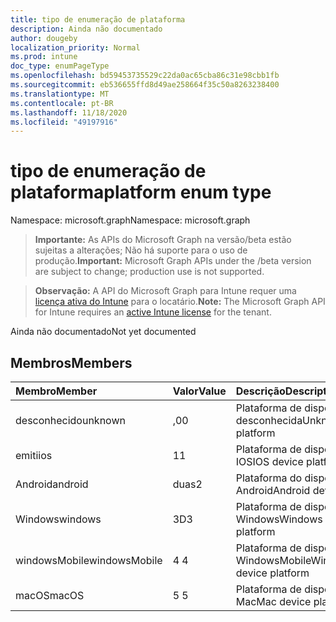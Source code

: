 ```yaml
---
title: tipo de enumeração de plataforma
description: Ainda não documentado
author: dougeby
localization_priority: Normal
ms.prod: intune
doc_type: enumPageType
ms.openlocfilehash: bd59453735529c22da0ac65cba86c31e98cbb1fb
ms.sourcegitcommit: eb536655ffd8d49ae258664f35c50a8263238400
ms.translationtype: MT
ms.contentlocale: pt-BR
ms.lasthandoff: 11/18/2020
ms.locfileid: "49197916"
---
```

# <a name="platform-enum-type"></a><span data-ttu-id="79dc0-103">tipo de enumeração de plataforma</span><span class="sxs-lookup"><span data-stu-id="79dc0-103">platform enum type</span></span>

<span data-ttu-id="79dc0-104">Namespace: microsoft.graph</span><span class="sxs-lookup"><span data-stu-id="79dc0-104">Namespace: microsoft.graph</span></span>

> <span data-ttu-id="79dc0-105">**Importante:** As APIs do Microsoft Graph na versão/beta estão sujeitas a alterações; Não há suporte para o uso de produção.</span><span class="sxs-lookup"><span data-stu-id="79dc0-105">**Important:** Microsoft Graph APIs under the /beta version are subject to change; production use is not supported.</span></span>

> <span data-ttu-id="79dc0-106">**Observação:** A API do Microsoft Graph para Intune requer uma [licença ativa do Intune](https://go.microsoft.com/fwlink/?linkid=839381) para o locatário.</span><span class="sxs-lookup"><span data-stu-id="79dc0-106">**Note:** The Microsoft Graph API for Intune requires an [active Intune license](https://go.microsoft.com/fwlink/?linkid=839381) for the tenant.</span></span>

<span data-ttu-id="79dc0-107">Ainda não documentado</span><span class="sxs-lookup"><span data-stu-id="79dc0-107">Not yet documented</span></span>

## <a name="members"></a><span data-ttu-id="79dc0-108">Membros</span><span class="sxs-lookup"><span data-stu-id="79dc0-108">Members</span></span>
|<span data-ttu-id="79dc0-109">Membro</span><span class="sxs-lookup"><span data-stu-id="79dc0-109">Member</span></span>|<span data-ttu-id="79dc0-110">Valor</span><span class="sxs-lookup"><span data-stu-id="79dc0-110">Value</span></span>|<span data-ttu-id="79dc0-111">Descrição</span><span class="sxs-lookup"><span data-stu-id="79dc0-111">Description</span></span>|
|:---|:---|:---|
|<span data-ttu-id="79dc0-112">desconhecido</span><span class="sxs-lookup"><span data-stu-id="79dc0-112">unknown</span></span>|<span data-ttu-id="79dc0-113">,0</span><span class="sxs-lookup"><span data-stu-id="79dc0-113">0</span></span>|<span data-ttu-id="79dc0-114">Plataforma de dispositivo desconhecida</span><span class="sxs-lookup"><span data-stu-id="79dc0-114">Unknown device platform</span></span>|
|<span data-ttu-id="79dc0-115">emiti</span><span class="sxs-lookup"><span data-stu-id="79dc0-115">ios</span></span>|<span data-ttu-id="79dc0-116">1</span><span class="sxs-lookup"><span data-stu-id="79dc0-116">1</span></span>|<span data-ttu-id="79dc0-117">Plataforma de dispositivo IOS</span><span class="sxs-lookup"><span data-stu-id="79dc0-117">IOS device platform</span></span>|
|<span data-ttu-id="79dc0-118">Android</span><span class="sxs-lookup"><span data-stu-id="79dc0-118">android</span></span>|<span data-ttu-id="79dc0-119">duas</span><span class="sxs-lookup"><span data-stu-id="79dc0-119">2</span></span>|<span data-ttu-id="79dc0-120">Plataforma do dispositivo Android</span><span class="sxs-lookup"><span data-stu-id="79dc0-120">Android device platform</span></span>|
|<span data-ttu-id="79dc0-121">Windows</span><span class="sxs-lookup"><span data-stu-id="79dc0-121">windows</span></span>|<span data-ttu-id="79dc0-122">3D</span><span class="sxs-lookup"><span data-stu-id="79dc0-122">3</span></span>|<span data-ttu-id="79dc0-123">Plataforma de dispositivo do Windows</span><span class="sxs-lookup"><span data-stu-id="79dc0-123">Windows device platform</span></span>|
|<span data-ttu-id="79dc0-124">windowsMobile</span><span class="sxs-lookup"><span data-stu-id="79dc0-124">windowsMobile</span></span>|<span data-ttu-id="79dc0-125">4 </span><span class="sxs-lookup"><span data-stu-id="79dc0-125">4</span></span>|<span data-ttu-id="79dc0-126">Plataforma de dispositivo WindowsMobile</span><span class="sxs-lookup"><span data-stu-id="79dc0-126">WindowsMobile device platform</span></span>|
|<span data-ttu-id="79dc0-127">macOS</span><span class="sxs-lookup"><span data-stu-id="79dc0-127">macOS</span></span>|<span data-ttu-id="79dc0-128">5 </span><span class="sxs-lookup"><span data-stu-id="79dc0-128">5</span></span>|<span data-ttu-id="79dc0-129">Plataforma de dispositivo Mac</span><span class="sxs-lookup"><span data-stu-id="79dc0-129">Mac device platform</span></span>|




